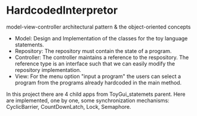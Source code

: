 # HardcodedInterpretor

 model-view-controller architectural pattern & the object-oriented concepts
 
 * Model: Design and Implementation of the classes for the toy language statements. 
 * Repository: The repository must contain the state of a program. 
 * Controller: The controller maintains a reference to the respository. The reference type is an interface such that we can easily modify the repository implementation.
 * View: For the menu option "input a program" the users can select a program from the programs already hardcoded in the main method.

 In this project there are 4 child apps from ToyGui_statemets parent. Here are implemented, one by one, some synchronization mechanisms: CyclicBarrier, CountDownLatch, Lock, Semaphore.
